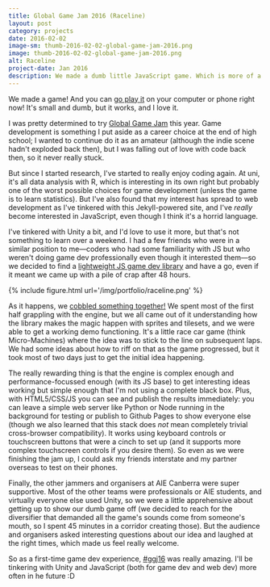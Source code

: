 ```yaml
---
title: Global Game Jam 2016 (Raceline)
layout: post
category: projects
date: 2016-02-02
image-sm: thumb-2016-02-02-global-game-jam-2016.png
image: thumb-2016-02-02-global-game-jam-2016.png
alt: Raceline
project-date: Jan 2016
description: We made a dumb little JavaScript game. Which is more of a game than I've made before!
---
```

We made a game! And you can [go play it](http://flairgenes.github.io/raceline) on your computer or phone right now! It's small and dumb, but it works, and I love it.

I was pretty determined to try [Global Game Jam](http://globalgamejam.org) this year. Game development is something I put aside as a career choice at the end of high school; I wanted to continue do it as an amateur (although the indie scene hadn't exploded back then), but I was falling out of love with code back then, so it never really stuck.

But since I started research, I've started to really enjoy coding again. At uni, it's all data analysis with R, which is interesting in its own right but probably one of the worst possible choices for game development (unless the game is to learn statistics). But I've also found that my interest has spread to web development as I've tinkered with this Jekyll-powered site, and I've _really_ become interested in JavaScript, even though I think it's a horrid language.

I've tinkered with Unity a bit, and I'd love to use it more, but that's not something to learn over a weekend. I had a few friends who were in a similar position to me—coders who had some familiarity with JS but who weren't doing game dev professionally even though it interested them—so we decided to find a [lightweight JS game dev library](http://www.html5quintus.com) and have a go, even if it meant we came up with a pile of crap after 48 hours.

{% include figure.html url='/img/portfolio/raceline.png' %}

As it happens, we [cobbled something together!](http://flairgenes.github.io/raceline) We spent most of the first half grappling with the engine, but we all came out of it understanding how the library makes the magic happen with sprites and tilesets, and we were able to get a working demo functioning. It's a little race car game (think Micro-Machines) where the idea was to stick to the line on subsequent laps. We had some ideas about how to riff on that as the game progressed, but it took most of two days just to get the initial idea happening.

The really rewarding thing is that the engine is complex enough and performance-focussed enough (with its JS base) to get interesting ideas working but simple enough that I'm not using a complete black box. Plus, with HTML5/CSS/JS you can see and publish the results immediately: you can leave a simple web server like Python or Node running in the background for testing or publish to Github Pages to show everyone else (though we also learned that this stack does _not_ mean completely trivial cross-browser compatibility). It works using keyboard controls or touchscreen buttons that were a cinch to set up (and it supports more complex touchscreen controls if you desire them). So even as we were finishing the jam up, I could ask my friends interstate and my partner overseas to test on their phones.

Finally, the other jammers and organisers at AIE Canberra were super supportive. Most of the other teams were professionals or AIE students, and virtually everyone else used Unity, so we were a little apprehensive about getting up to show our dumb game off (we decided to reach for the diversifier that demanded all the game's sounds come from someone's mouth, so I spent 45 minutes in a corridor creating those). But the audience and organisers asked interesting questions about our idea and laughed at the right times, which made us feel really welcome.

So as a first-time game dev experience, [#ggj16](https://twitter.com/search?q=%23ggj16) was really amazing. I'll be tinkering with Unity and JavaScript (both for game dev and web dev) more often in he future :D  